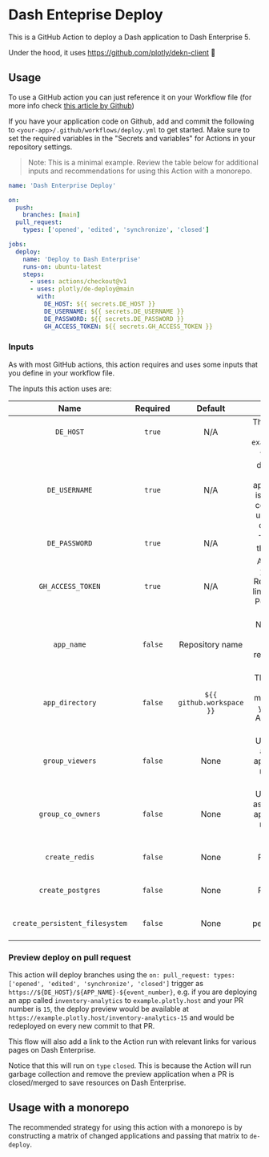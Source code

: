# Dash Enteprise Deploy

This is a GitHub Action to deploy a Dash application to Dash Enterprise 5.

Under the hood, it uses https://github.com/plotly/dekn-client :rocket:

## Usage

To use a GitHub action you can just reference it on your Workflow file
(for more info check [this article by Github](https://help.github.com/en/actions/automating-your-workflow-with-github-actions/configuring-a-workflow))

If you have your application code on Github, add and commit the following to `<your-app>/.github/workflows/deploy.yml` to get started. Make sure to set the required variables in the "Secrets and variables" for Actions in your repository settings.

> Note: This is a minimal example. Review the table below for additional inputs and recommendations for using this Action with a monorepo.

```yml
name: 'Dash Enterprise Deploy'

on:
  push:
    branches: [main]
  pull_request:
    types: ['opened', 'edited', 'synchronize', 'closed']

jobs:
  deploy:
    name: 'Deploy to Dash Enterprise'
    runs-on: ubuntu-latest
    steps:
      - uses: actions/checkout@v1
      - uses: plotly/de-deploy@main
        with:
          DE_HOST: ${{ secrets.DE_HOST }}
          DE_USERNAME: ${{ secrets.DE_USERNAME }}
          DE_PASSWORD: ${{ secrets.DE_PASSWORD }}
          GH_ACCESS_TOKEN: ${{ secrets.GH_ACCESS_TOKEN }}
```

### Inputs

As with most GitHub actions, this action requires and uses some inputs that you define in your workflow file.

The inputs this action uses are:

| Name | Required | Default | Description |
|:----:|:--------:|:-------:|:-----------:|
| `DE_HOST` | `true` | N/A | The hostname of the DE instance, e.g. `example.plotly.host`. |
| `DE_USERNAME` | `true` | N/A | The username to deploy under. This user will be the application owner (it is recommended to configure a service user for automated deploys, e.g. `bot`) |
| `DE_PASSWORD` | `true` | N/A | The password for the specified user. |
| `GH_ACCESS_TOKEN` | `true` | N/A | A [personal access token](https://docs.github.com/en/authentication/keeping-your-account-and-data-secure/creating-a-personal-access-token) for Github. Required to add app link as action output. Permissions should be set to `repo`. |
| `app_name` | `false` | Repository name | Name of the app to deploy. If not provided, the repository name will be used. |
| `app_directory` | `false` | `${{ github.workspace }}` | The directory of the application. This might be modified if you are using this Action to manage a monorepo. |
| `group_viewers` | `false` | None | User groups to add as viewers to the app. If not provided, no groups will be added. |
| `group_co_owners` | `false` | None | User groups to add as co-owners to the app. If not provided, no groups will be added. |
| `create_redis` | `false` | None | True to create a Redis instance for the app. |
| `create_postgres` | `false` | None | True to create a Postgres instance for the app. |
| `create_persistent_filesystem` | `false` | None | True to create a persistent filesystem for the app. |

### Preview deploy on pull request
This action will deploy branches using the `on: pull_request: types: ['opened', 'edited', 'synchronize', 'closed']` trigger as `https://${DE_HOST}/${APP_NAME}-${event_number}`, e.g. if you are deploying an app called `inventory-analytics` to `example.plotly.host` and your PR number is `15`, the deploy preview would be available at `https://example.plotly.host/inventory-analytics-15` and would be redeployed on every new commit to that PR.

This flow will also add a link to the Action run with relevant links for various pages on Dash Enterprise.

Notice that this will run on `type` `closed`. This is because the Action will run garbage collection and remove the preview application when a PR is closed/merged to save resources on Dash Enterprise.

## Usage with a monorepo
The recommended strategy for using this action with a monorepo is by constructing a matrix of changed applications and passing that matrix to `de-deploy`.
